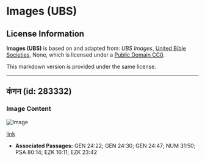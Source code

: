 # Images (UBS)

## License Information

**Images (UBS)** is based on and adapted from: _UBS Images_, [United Bible Societies](https://unitedbiblesocieties.org/), None, which is licensed under a [Public Domain CC0](https://creativecommons.org/public-domain/cc0/).

This markdown version is provided under the same license.



--------------------------------

## कंगन (id: 283332)

### Image Content

![Image](https://cdn.aquifer.bible/aquifer-content/resources/Media/WEB-0086_bracelets.jpg)

[link](https://cdn.aquifer.bible/aquifer-content/resources/Media/WEB-0086_bracelets.jpg)

* **Associated Passages:** GEN 24:22; GEN 24:30; GEN 24:47; NUM 31:50; PSA 80:14; EZK 16:11; EZK 23:42

